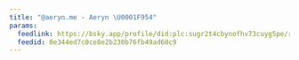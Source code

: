 ```yaml
---
title: "@aeryn.me - Aeryn \U0001F954"
params:
  feedlink: https://bsky.app/profile/did:plc:sugr2t4cbynofhv73cuyg5pe/rss
  feedid: 0e344ed7c0ce8e2b230b76fb49ad60c9
---
```


